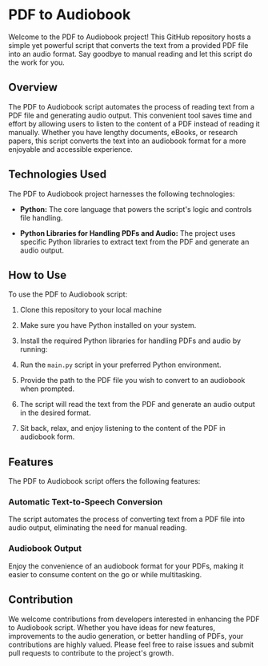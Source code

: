 # PDF to Audiobook

Welcome to the PDF to Audiobook project! This GitHub repository hosts a simple yet powerful script that converts the text from a provided PDF file into an audio format. Say goodbye to manual reading and let this script do the work for you.

## Overview

The PDF to Audiobook script automates the process of reading text from a PDF file and generating audio output. This convenient tool saves time and effort by allowing users to listen to the content of a PDF instead of reading it manually. Whether you have lengthy documents, eBooks, or research papers, this script converts the text into an audiobook format for a more enjoyable and accessible experience.

## Technologies Used

The PDF to Audiobook project harnesses the following technologies:

- **Python:** The core language that powers the script's logic and controls file handling.

- **Python Libraries for Handling PDFs and Audio:** The project uses specific Python libraries to extract text from the PDF and generate an audio output.

## How to Use

To use the PDF to Audiobook script:

1. Clone this repository to your local machine

2. Make sure you have Python installed on your system.

3. Install the required Python libraries for handling PDFs and audio by running:

4. Run the `main.py` script in your preferred Python environment.

5. Provide the path to the PDF file you wish to convert to an audiobook when prompted.

6. The script will read the text from the PDF and generate an audio output in the desired format.

7. Sit back, relax, and enjoy listening to the content of the PDF in audiobook form.

## Features

The PDF to Audiobook script offers the following features:

### Automatic Text-to-Speech Conversion

The script automates the process of converting text from a PDF file into audio output, eliminating the need for manual reading.

### Audiobook Output

Enjoy the convenience of an audiobook format for your PDFs, making it easier to consume content on the go or while multitasking.

## Contribution

We welcome contributions from developers interested in enhancing the PDF to Audiobook script. Whether you have ideas for new features, improvements to the audio generation, or better handling of PDFs, your contributions are highly valued. Please feel free to raise issues and submit pull requests to contribute to the project's growth.
